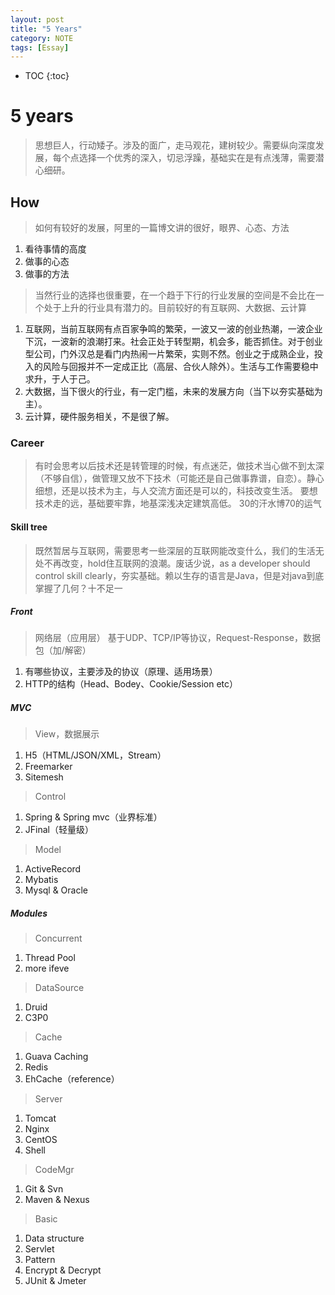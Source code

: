 ```yaml
---
layout: post
title: "5 Years"
category: NOTE
tags: [Essay]
---
```

* TOC
{:toc}

# 5 years
> 思想巨人，行动矮子。涉及的面广，走马观花，建树较少。需要纵向深度发展，每个点选择一个优秀的深入，切忌浮躁，基础实在是有点浅薄，需要潜心细研。

## How
> 如何有较好的发展，阿里的一篇博文讲的很好，眼界、心态、方法

1. 看待事情的高度
2. 做事的心态
3. 做事的方法

> 当然行业的选择也很重要，在一个趋于下行的行业发展的空间是不会比在一个处于上升的行业具有潜力的。目前较好的有互联网、大数据、云计算

1. 互联网，当前互联网有点百家争鸣的繁荣，一波又一波的创业热潮，一波企业下沉，一波新的浪潮打来。社会正处于转型期，机会多，能否抓住。对于创业型公司，门外汉总是看门内热闹一片繁荣，实则不然。创业之于成熟企业，投入的风险与回报并不一定成正比（高层、合伙人除外）。生活与工作需要稳中求升，于人于己。
2. 大数据，当下很火的行业，有一定门槛，未来的发展方向（当下以夯实基础为主）。
3. 云计算，硬件服务相关，不是很了解。

### Career
> 有时会思考以后技术还是转管理的时候，有点迷茫，做技术当心做不到太深（不够自信），做管理又放不下技术（可能还是自己做事靠谱，自恋）。静心细想，还是以技术为主，与人交流方面还是可以的，科技改变生活。
> 要想技术走的远，基础要牢靠，地基深浅决定建筑高低。
> 30的汗水博70的运气

#### Skill tree
> 既然暂居与互联网，需要思考一些深层的互联网能改变什么，我们的生活无处不再改变，hold住互联网的浪潮。废话少说，as a developer should control skill clearly，夯实基础。赖以生存的语言是Java，但是对java到底掌握了几何？十不足一

##### Front
> 网络层（应用层）
> 基于UDP、TCP/IP等协议，Request-Response，数据包（加/解密）

1. 有哪些协议，主要涉及的协议（原理、适用场景）
2. HTTP的结构（Head、Bodey、Cookie/Session etc）

##### MVC
> View，数据展示

 1. H5（HTML/JSON/XML，Stream）
 2. Freemarker
 3. Sitemesh

> Control

1. Spring & Spring mvc（业界标准）
2. JFinal（轻量级）

> Model

1. ActiveRecord
2. Mybatis
3. Mysql & Oracle

##### Modules

> Concurrent

1. Thread Pool
2. more ifeve

> DataSource

1. Druid
2. C3P0

> Cache

1. Guava Caching
2. Redis
3. EhCache（reference）

> Server

1. Tomcat
2. Nginx
3. CentOS
4. Shell

> CodeMgr

1. Git & Svn
2. Maven & Nexus

> Basic

1. Data structure
2. Servlet
3. Pattern
4. Encrypt & Decrypt
5. JUnit & Jmeter
